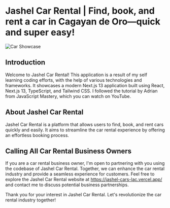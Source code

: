 # Jashel Car Rental | Find, book, and rent a car in Cagayan de Oro—quick and super easy!
![Car Showcase](https://i.ibb.co/F0xqD7q/Jashel-Car-Rental-Thumbnail.png)

## Introduction
Welcome to Jashel Car Rental! This application is a result of my self learning coding efforts, with the help of various technologies and frameworks. It showcases a modern Next.js 13 application built using React, Next.js 13, TypeScript, and Tailwind CSS. I followed the tutorial by Adrian from JavaScript Mastery, which you can watch on YouTube.

##  About Jashel Car Rental
Jashel Car Rental is a platform that allows users to find, book, and rent cars quickly and easily. It aims to streamline the car rental experience by offering an effortless booking process.

## Calling All Car Rental Business Owners
If you are a car rental business owner, I'm open to partnering with you using the codebase of Jashel Car Rental. Together, we can enhance the car rental industry and provide a seamless experience for customers. Feel free to explore the Jashel Car Rental website at https://jashel-cars-lac.vercel.app/ and contact me to discuss potential business partnerships.

Thank you for your interest in Jashel Car Rental. Let's revolutionize the car rental industry together!